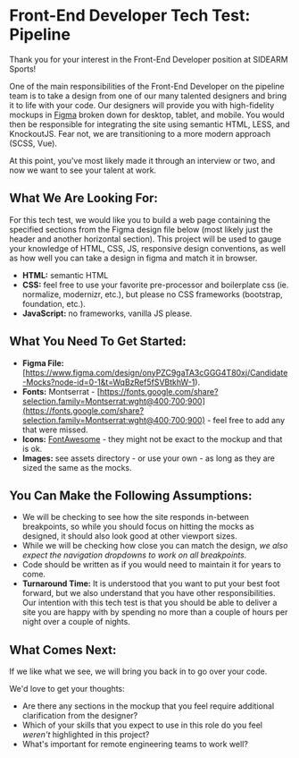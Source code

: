 # Front-End Developer Tech Test: Pipeline

Thank you for your interest in the Front-End Developer position at SIDEARM Sports!

One of the main responsibilities of the Front-End Developer on the pipeline team is to take a design from one of our many talented designers and bring it to life with your code.  Our designers will provide you with high-fidelity mockups in [Figma](https://www.figma.com/) broken down for desktop, tablet, and mobile. You would then be responsible for integrating the site using semantic HTML, LESS, and KnockoutJS. Fear not, we are transitioning to a more modern approach (SCSS, Vue).

At this point, you've most likely made it through an interview or two, and now we want to see your talent at work.

## What We Are Looking For:
For this tech test, we would like you to build a web page containing the specified sections from the Figma design file below (most likely just the header and another horizontal section). This project will be used to gauge your knowledge of HTML, CSS, JS, responsive design conventions, as well as how well you can take a design in figma and match it in browser.  

- **HTML:** semantic HTML
- **CSS:** feel free to use your favorite pre-processor and boilerplate css (ie. normalize, modernizr, etc.), but please no CSS frameworks (bootstrap, foundation, etc.).
- **JavaScript:** no frameworks, vanilla JS please.

## What You Need To Get Started:

- **Figma File:** [https://www.figma.com/design/onyPZC9gaTA3cGGG4T80xj/Candidate-Mocks?node-id=0-1&t=WqBzRef5fSVBtkhW-1). 
- **Fonts:** Montserrat - [https://fonts.google.com/share?selection.family=Montserrat:wght@400;700;900](https://fonts.google.com/share?selection.family=Montserrat:wght@400;700;900) - feel free to add any that were missed.
- **Icons:** [FontAwesome](https://fontawesome.com/) - they might not be exact to the mockup and that is ok.
- **Images:** see assets directory - or use your own - as long as they are sized the same as the mocks.

## You Can Make the Following Assumptions:

- We will be checking to see how the site responds in-between breakpoints, so while you should focus on hitting the mocks as designed, it should also look good at other viewport sizes.
- While we will be checking how close you can match the design, *we also expect the navigation dropdowns to work on all breakpoints.* 
- Code should be written as if you would need to maintain it for years to come.
- **Turnaround Time:** It is understood that you want to put your best foot forward, but we also understand that you have other responsibilities.  Our intention with this tech test is that you should be able to deliver a site you are happy with by spending no more than a couple of hours per night over a couple of nights. 

## What Comes Next: 

If we like what we see, we will bring you back in to go over your code.

We'd love to get your thoughts:

- Are there any sections in the mockup that you feel require additional clarification from the designer?
- Which of your skills that you expect to use in this role do you feel *weren't* highlighted in this project?
- What's important for remote engineering teams to work well?
